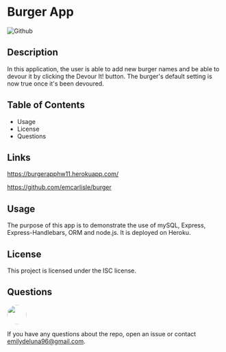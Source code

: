 
  # **Burger App**

  ![Github](https://img.shields.io/github/last-commit/emcarlisle/Burger)

  ## **Description**
 In this application, the user is able to add new burger names and be able to devour it by clicking the Devour It! button. The burger's default setting is now true once it's been devoured.

  ## **Table of Contents**

  * Usage
  * License
  * Questions

  ## **Links**
 https://burgerapphw11.herokuapp.com/

 https://github.com/emcarlisle/burger

  ## **Usage**
 The purpose of this app is to demonstrate the use of mySQL, Express, Express-Handlebars, ORM and node.js. It is deployed on Heroku.

  ## **License**

  This project is licensed under the ISC license.

  ## **Questions**

  <img src="https://avatars.githubusercontent.com/emcarlisle" style="width: 45px; height: 45px; border-radius:100%;">

  If you have any questions about the repo, open an issue or contact emilydeluna96@gmail.com.